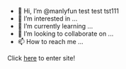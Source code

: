 - 👋 Hi, I’m @manlyfun test test tst111
- 👀 I’m interested in ...
- 🌱 I’m currently learning ...
- 💞️ I’m looking to collaborate on ...
- 📫 How to reach me ...

Click <a href="Guy1.htm">here</a> to enter site!

<!---
manlyfun/manlyfun is a ✨ special ✨ repository because its `README.md` (this file) appears on your GitHub profile.
You can click the Preview link to take a look at your changes.
--->
